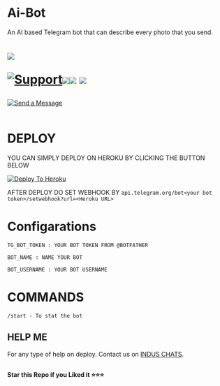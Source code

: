# Ai-Bot
An AI based Telegram bot that can describe every photo that you send.

# <p align="left"><a href="https://github.com/Benchamxd/Ai-Bot"><img src="https://github-readme-stats.vercel.app/api/pin?username=Benchamxd&show_icons=true&theme=dark&hide_border=true&repo=Ai-Bot"></a></p><p align="centre"><a href="https://t.me/induschats"> <img src="https://img.shields.io/badge/telegram-Support_Group-blue?style=social&logo=telegram" alt="Support" /></a><a href="https://github.com/Benchamxd/Ai-Bot/stargazers"><img src="https://img.shields.io/github/stars/Benchamxd/Ai-Bot?style=social"></a><a href="https://github.com/Benchamxd/Ai-Bot/fork"><img src="https://img.shields.io/github/forks/Benchamxd/Ai-Bot?label=Fork&logoColor=blue&style=social"></a>	<a href="https://github.com/Benchamxd/Ai-Bot"><img src="https://img.shields.io/github/last-commit/Benchamxd/Ai-Bot?style=flat-square"></a></p>


[![Send a Message](https://img.shields.io/badge/Send--a--Message-blue?logo=copy&style=for-the-badge "Send a Message")](https://t.me/missAlvi_bot "Send a Message")<br><br>

# DEPLOY
YOU CAN SIMPLY DEPLOY ON HEROKU BY CLICKING THE BUTTON BELOW

[![Deploy To Heroku](https://www.herokucdn.com/deploy/button.svg)](https://heroku.com/deploy?template=https://github.com/Benchamxd/Ai-Bot/tree/main)

AFTER DEPLOY DO SET WEBHOOK BY ``api.telegram.org/bot<your bot token>/setwebhook?url=<Heroku URL>``

# Configarations

``TG_BOT_TOKEN : YOUR BOT TOKEN FROM @BOTFATHER``

``BOT_NAME : NAME YOUR BOT``

``BOT_USERNAME : YOUR BOT USERNAME``

# COMMANDS

``/start - To stat the bot``

## HELP ME

For any type of help on deploy. Contact us on [INDUS CHATS](https://t.me/induschats).


##

**Star this Repo if you Liked it ⭐⭐⭐**
